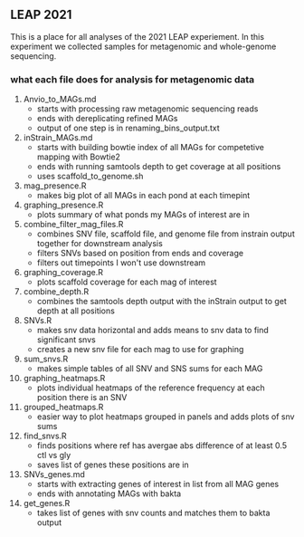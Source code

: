 ## LEAP 2021
This is a place for all analyses of the 2021 LEAP experiement. In this experiment we collected samples for metagenomic and whole-genome sequencing.

### what each file does for analysis for metagenomic data
1. Anvio_to_MAGs.md
      + starts with processing raw metagenomic sequencing reads
      + ends with dereplicating refined MAGs
      + output of one step is in renaming_bins_output.txt
2. inStrain_MAGs.md
      + starts with building bowtie index of all MAGs for competetive mapping with Bowtie2
      + ends with running samtools depth to get coverage at all positions
      + uses scaffold_to_genome.sh
3. mag_presence.R
      + makes big plot of all MAGs in each pond at each timepint
4. graphing_presence.R
      + plots summary of what ponds my MAGs of interest are in
5. combine_filter_mag_files.R
      + combines SNV file, scaffold file, and genome file from instrain output together for downstream analysis
      + filters SNVs based on position from ends and coverage
      + filters out timepoints I won't use downstream
7. graphing_coverage.R
      + plots scaffold coverage for each mag of interest
8. combine_depth.R
      + combines the samtools depth output with the inStrain output to get depth at all positions
9. SNVs.R
      + makes snv data horizontal and adds means to snv data to find significant snvs
      + creates a new snv file for each mag to use for graphing
10. sum_snvs.R
      + makes simple tables of all SNV and SNS sums for each MAG
11. graphing_heatmaps.R
      + plots individual heatmaps of the reference frequency at each position there is an SNV 
12. grouped_heatmaps.R
      + easier way to plot heatmaps grouped in panels and adds plots of snv sums
13. find_snvs.R
      + finds positions where ref has avergae abs difference of at least 0.5 ctl vs gly
      + saves list of genes these positions are in
14. SNVs_genes.md
      + starts with extracting genes of interest in list from all MAG genes
      + ends with annotating MAGs with bakta
15. get_genes.R
      + takes list of genes with snv counts and matches them to bakta output
